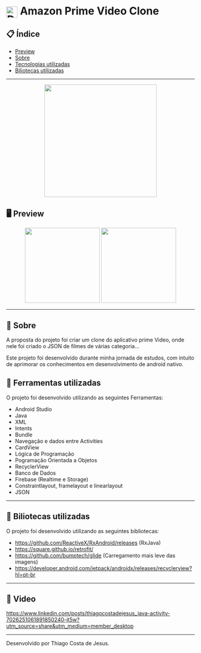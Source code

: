 # <img align="center" alt="Daniel-HTML" height="30" width="30" src="https://www.citypng.com/public/uploads/small/115962957453szs05gvmpzt3wwwlmkf6y7dbz3lhzjavhyjag0okzfccwcdrjtjdnaryodaexkis7ubr7ojdgikgvdg9reszuszrmcpqwb6bmex.png"> Amazon Prime Video Clone

<div align="center">
</div>

## 📋 Índice

- [Preview](#-Preview)
- [Sobre](#-Sobre)
- [Tecnologias utilizadas](#-Ferramentas-utilizadas)
- [Biliotecas utilizadas](#-Biliotecas-utilizadas)

---

<div align="center">

<img src="https://user-images.githubusercontent.com/93166095/216102080-e9143481-6e82-441f-994e-93f4e0b2f1d7.gif" width="300">


 </div>

## 🖥 Preview

<div align="center">

<img src="https://user-images.githubusercontent.com/93166095/216100811-2aa061c6-a6f7-449b-aa29-2abd31398654.png" width="200">
<img src="https://user-images.githubusercontent.com/93166095/216100793-91dd70ed-185e-4cf2-84d7-88001a44afd0.png" width="200">



</div>

---

## 📖 Sobre

A proposta do projeto foi criar um clone do aplicativo prime Video, onde nele foi criado o JSON de filmes de várias categoria...


Este projeto foi desenvolvido durante minha jornada de estudos, com intuito de aprimorar os conhecimentos em desenvolvimento de android nativo.


## 🚀 Ferramentas utilizadas

O projeto foi desenvolvido utilizando as seguintes Ferramentas:

- Android Studio
- Java
- XML
- Intents
- Bundle
- Navegação e dados entre Activities
- CardView
- Lógica de Programação
- Pogramação Orientada a Objetos
- RecyclerView
- Banco de Dados
- Firebase (Realtime e Storage)
- Constraintlayout, framelayout e linearlayout
- JSON



---

## 🚀 Biliotecas utilizadas

O projeto foi desenvolvido utilizando as seguintes bibliotecas:

- https://github.com/ReactiveX/RxAndroid/releases (RxJava)
- https://square.github.io/retrofit/ 
- https://github.com/bumptech/glide (Carregamento mais leve das imagens)
- https://developer.android.com/jetpack/androidx/releases/recyclerview?hl=pt-br


---

## 🚀 Video
https://www.linkedin.com/posts/thiagocostadejesus_java-activity-7026251061891850240-jt5w?utm_source=share&utm_medium=member_desktop

---

Desenvolvido por Thiago Costa de Jesus.
